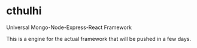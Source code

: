 # cthulhi
Universal Mongo-Node-Express-React Framework

This is a engine for the actual framework that will be pushed in a few days.